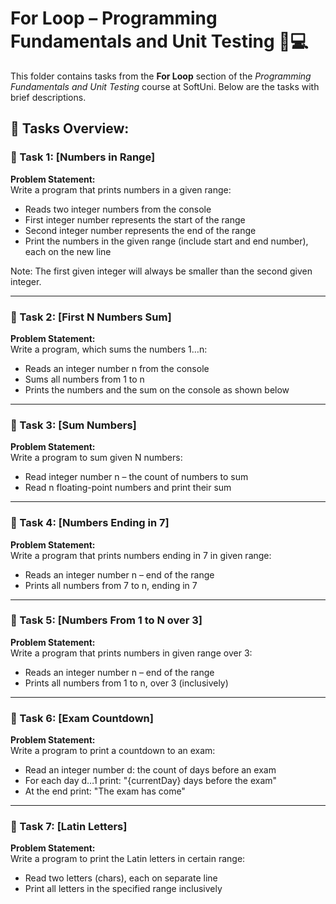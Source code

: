 # For Loop – Programming Fundamentals and Unit Testing 🧑💻

This folder contains tasks from the **For Loop** section of the _Programming Fundamentals and Unit Testing_ course at SoftUni. Below are the tasks with brief descriptions.

## 🔧 Tasks Overview:

### 📝 Task 1: [Numbers in Range]  
**Problem Statement:**  
Write a program that prints numbers in a given range:

- Reads two integer numbers from the console
- First integer number represents the start of the range
- Second integer number represents the end of the range
- Print the numbers in the given range (include start and end number), each on the new line

Note: The first given integer will always be smaller than the second given integer.

---

### 📝 Task 2: [First N Numbers Sum]  
**Problem Statement:**  
Write a program, which sums the numbers 1…n:

- Reads an integer number n from the console
- Sums all numbers from 1 to n
- Prints the numbers and the sum on the console as shown below

---

### 📝 Task 3: [Sum Numbers]  
**Problem Statement:**  
Write a program to sum given N numbers:

- Read integer number n – the count of numbers to sum
- Read n floating-point numbers and print their sum

---

### 📝 Task 4: [Numbers Ending in 7]  
**Problem Statement:**  
Write a program that prints numbers ending in 7 in given range:

- Reads an integer number n – end of the range
- Prints all numbers from 7 to n, ending in 7

---

### 📝 Task 5: [Numbers From 1 to N over 3]  
**Problem Statement:**  
Write a program that prints numbers in given range over 3:

- Reads an integer number n – end of the range
- Prints all numbers from 1 to n, over 3 (inclusively)

---

### 📝 Task 6: [Exam Countdown]  
**Problem Statement:**  
Write a program to print a countdown to an exam:

- Read an integer number d: the count of days before an exam
- For each day d…1 print: "{currentDay} days before the exam"
- At the end print: "The exam has come"

---

### 📝 Task 7: [Latin Letters]  
**Problem Statement:**  
Write a program to print the Latin letters in certain range:

- Read two letters (chars), each on separate line
- Print all letters in the specified range inclusively
